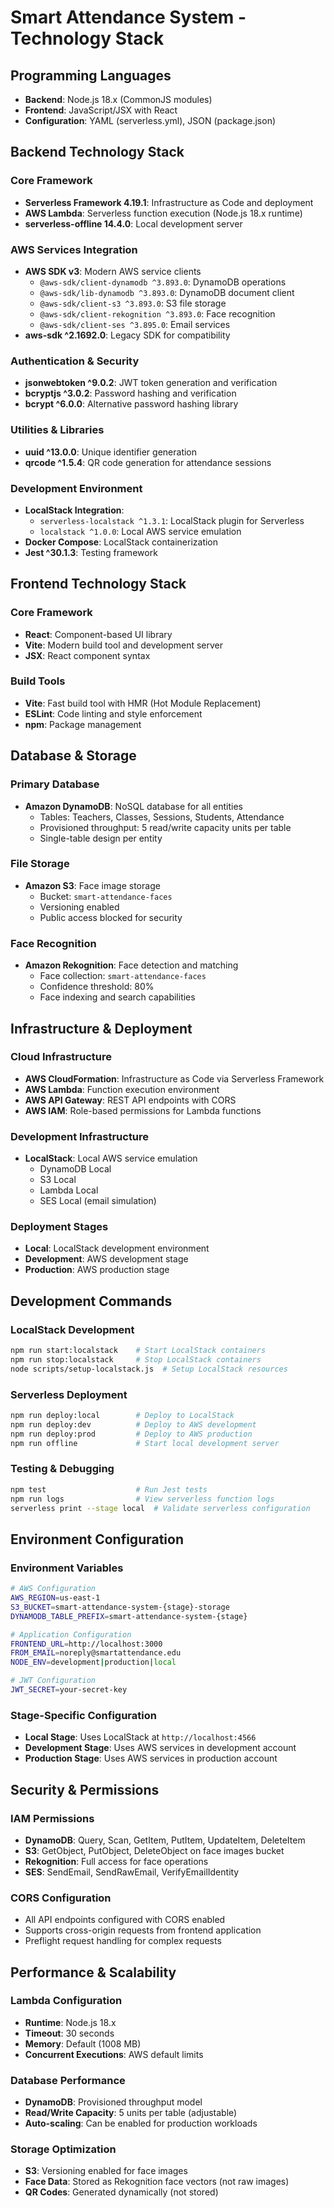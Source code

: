 # Smart Attendance System - Technology Stack

## Programming Languages
- **Backend**: Node.js 18.x (CommonJS modules)
- **Frontend**: JavaScript/JSX with React
- **Configuration**: YAML (serverless.yml), JSON (package.json)

## Backend Technology Stack

### Core Framework
- **Serverless Framework 4.19.1**: Infrastructure as Code and deployment
- **AWS Lambda**: Serverless function execution (Node.js 18.x runtime)
- **serverless-offline 14.4.0**: Local development server

### AWS Services Integration
- **AWS SDK v3**: Modern AWS service clients
  - `@aws-sdk/client-dynamodb ^3.893.0`: DynamoDB operations
  - `@aws-sdk/lib-dynamodb ^3.893.0`: DynamoDB document client
  - `@aws-sdk/client-s3 ^3.893.0`: S3 file storage
  - `@aws-sdk/client-rekognition ^3.893.0`: Face recognition
  - `@aws-sdk/client-ses ^3.895.0`: Email services
- **aws-sdk ^2.1692.0**: Legacy SDK for compatibility

### Authentication & Security
- **jsonwebtoken ^9.0.2**: JWT token generation and verification
- **bcryptjs ^3.0.2**: Password hashing and verification
- **bcrypt ^6.0.0**: Alternative password hashing library

### Utilities & Libraries
- **uuid ^13.0.0**: Unique identifier generation
- **qrcode ^1.5.4**: QR code generation for attendance sessions

### Development Environment
- **LocalStack Integration**:
  - `serverless-localstack ^1.3.1`: LocalStack plugin for Serverless
  - `localstack ^1.0.0`: Local AWS service emulation
- **Docker Compose**: LocalStack containerization
- **Jest ^30.1.3**: Testing framework

## Frontend Technology Stack

### Core Framework
- **React**: Component-based UI library
- **Vite**: Modern build tool and development server
- **JSX**: React component syntax

### Build Tools
- **Vite**: Fast build tool with HMR (Hot Module Replacement)
- **ESLint**: Code linting and style enforcement
- **npm**: Package management

## Database & Storage

### Primary Database
- **Amazon DynamoDB**: NoSQL database for all entities
  - Tables: Teachers, Classes, Sessions, Students, Attendance
  - Provisioned throughput: 5 read/write capacity units per table
  - Single-table design per entity

### File Storage
- **Amazon S3**: Face image storage
  - Bucket: `smart-attendance-faces`
  - Versioning enabled
  - Public access blocked for security

### Face Recognition
- **Amazon Rekognition**: Face detection and matching
  - Face collection: `smart-attendance-faces`
  - Confidence threshold: 80%
  - Face indexing and search capabilities

## Infrastructure & Deployment

### Cloud Infrastructure
- **AWS CloudFormation**: Infrastructure as Code via Serverless Framework
- **AWS Lambda**: Function execution environment
- **AWS API Gateway**: REST API endpoints with CORS
- **AWS IAM**: Role-based permissions for Lambda functions

### Development Infrastructure
- **LocalStack**: Local AWS service emulation
  - DynamoDB Local
  - S3 Local
  - Lambda Local
  - SES Local (email simulation)

### Deployment Stages
- **Local**: LocalStack development environment
- **Development**: AWS development stage
- **Production**: AWS production stage

## Development Commands

### LocalStack Development
```bash
npm run start:localstack    # Start LocalStack containers
npm run stop:localstack     # Stop LocalStack containers
node scripts/setup-localstack.js  # Setup LocalStack resources
```

### Serverless Deployment
```bash
npm run deploy:local        # Deploy to LocalStack
npm run deploy:dev          # Deploy to AWS development
npm run deploy:prod         # Deploy to AWS production
npm run offline             # Start local development server
```

### Testing & Debugging
```bash
npm test                    # Run Jest tests
npm run logs                # View serverless function logs
serverless print --stage local  # Validate serverless configuration
```

## Environment Configuration

### Environment Variables
```bash
# AWS Configuration
AWS_REGION=us-east-1
S3_BUCKET=smart-attendance-system-{stage}-storage
DYNAMODB_TABLE_PREFIX=smart-attendance-system-{stage}

# Application Configuration
FRONTEND_URL=http://localhost:3000
FROM_EMAIL=noreply@smartattendance.edu
NODE_ENV=development|production|local

# JWT Configuration
JWT_SECRET=your-secret-key
```

### Stage-Specific Configuration
- **Local Stage**: Uses LocalStack at `http://localhost:4566`
- **Development Stage**: Uses AWS services in development account
- **Production Stage**: Uses AWS services in production account

## Security & Permissions

### IAM Permissions
- **DynamoDB**: Query, Scan, GetItem, PutItem, UpdateItem, DeleteItem
- **S3**: GetObject, PutObject, DeleteObject on face images bucket
- **Rekognition**: Full access for face operations
- **SES**: SendEmail, SendRawEmail, VerifyEmailIdentity

### CORS Configuration
- All API endpoints configured with CORS enabled
- Supports cross-origin requests from frontend application
- Preflight request handling for complex requests

## Performance & Scalability

### Lambda Configuration
- **Runtime**: Node.js 18.x
- **Timeout**: 30 seconds
- **Memory**: Default (1008 MB)
- **Concurrent Executions**: AWS default limits

### Database Performance
- **DynamoDB**: Provisioned throughput model
- **Read/Write Capacity**: 5 units per table (adjustable)
- **Auto-scaling**: Can be enabled for production workloads

### Storage Optimization
- **S3**: Versioning enabled for face images
- **Face Data**: Stored as Rekognition face vectors (not raw images)
- **QR Codes**: Generated dynamically (not stored)